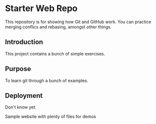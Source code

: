 # Starter Web Repo

This repository is for showing how Git and GitHub work.  You can practice merging conflics and rebasing, amongst other things.
## Introduction
This project contains a bunch of simple exercises.

## Purpose
To learn git through a bunch of examples.

## Deployment
Don't know yet.

Sample website with plenty of files for demos